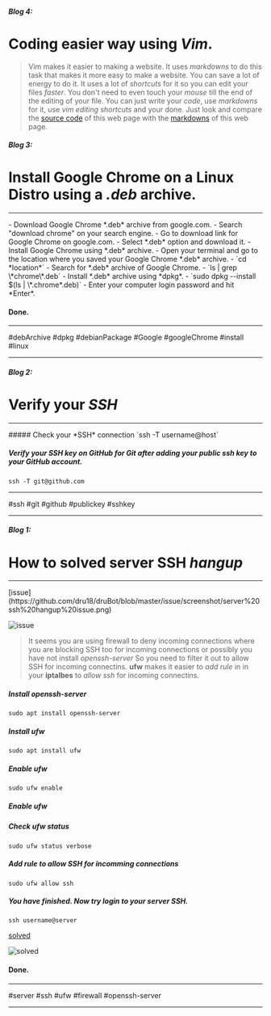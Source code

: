 ##### Blog 4:

# Coding easier way using *Vim*.

> Vim makes it easier to making a website. It uses *markdowns* to do this task that makes it more easy to make a website. You can save a lot of energy to do it. It uses a lot of *shortcuts* for it so you can edit your files *faster*. You don't need to even touch your *mouse* till the end of the editing of your file. You can just write your *code*, use *markdowns* for it, use *vim editing shortcuts* and your done. Just look and compare the [source code](view-source:https://dru18.github.io/druBot/) of this web page with the [markdowns](https://raw.githubusercontent.com/dru18/druBot/master/docs/index.md) of this web page.

##### Blog 3:

# Install Google Chrome on a Linux Distro using a *.deb* archive.
<hr>
- Download Google Chrome *.deb* archive from google.com.
   - Search "download chrome" on your search engine.
   - Go to download link for Google Chrome on google.com.
   - Select *.deb* option and download it.
- Install Google Chrome using *.deb* archive.
   - Open your terminal and go to the location where you saved your Google Chrome *.deb* archive.
     - `cd *location*`
   - Search for *.deb* archive of Google Chrome.
     - `ls | grep \*chrome\*.deb`
   - Install *.deb* archive using *dpkg*.
     - `sudo dpkg --install $(ls | \*.chrome*.deb)`
   - Enter your computer login password and hit *Enter*.

#### Done.

<hr>
#debArchive #dpkg #debianPackage #Google #googleChrome #install #linux
<hr>


##### Blog 2:

# Verify your *SSH*
<hr>
##### Check your *SSH* connection
`ssh -T username@host`

##### Verify your *SSH* key on GitHub for Git after adding your public ssh key to your GitHub account.
`ssh -T git@github.com`

<hr>
#ssh #git #github #publickey #sshkey
<hr>

##### Blog 1:

# How to solved server SSH *hangup*
<hr>
[issue](https://github.com/dru18/druBot/blob/master/issue/screenshot/server%20ssh%20hangup%20issue.png)

![issue](https://github.com/dru18/druBot/blob/master/issue/screenshot/server%20ssh%20hangup%20issue.png)

> It seems you are using firewall to deny incoming connections where you are blocking SSH too for incoming connections or possibly you have not install *openssh-server* So you need to filter it out to allow SSH for incoming connectins. **ufw** makes it easier to *add rule* in in your **iptalbes** to *allow ssh* for incoming connectins.

##### Install openssh-server

`sudo apt install openssh-server`

##### *Install* ufw

`sudo apt install ufw`

##### *Enable* ufw

`sudo ufw enable`
##### *Enable* ufw
##### Check ufw *status*

`sudo ufw status verbose`

##### Add rule to *allow SSH* for incomming connections

`sudo ufw allow ssh`

##### You have finished. Now try login to your server SSH.

`ssh username@server`

[solved](https://github.com/dru18/druBot/blob/master/issue/screenshot/server%20ssh%20hangup%20solved.png)

![solved](https://github.com/dru18/druBot/blob/master/issue/screenshot/server%20ssh%20hangup%20solved.png)

#### Done.

<hr>
#server #ssh #ufw #firewall #openssh-server
<hr>
